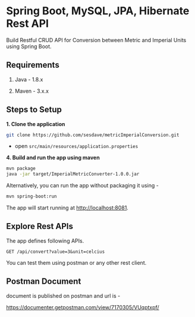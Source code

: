 # Spring Boot, MySQL, JPA, Hibernate Rest API 

Build Restful CRUD API for Conversion between Metric and Imperial Units using Spring Boot.

## Requirements

1. Java - 1.8.x

2. Maven - 3.x.x


## Steps to Setup

**1. Clone the application**

```bash
git clone https://github.com/sesdave/metricImperialConversion.git
```

+ open `src/main/resources/application.properties`

**4. Build and run the app using maven**

```bash
mvn package
java -jar target/ImperialMetricConverter-1.0.0.jar
```

Alternatively, you can run the app without packaging it using -

```bash
mvn spring-boot:run
```

The app will start running at <http://localhost:8081>.

## Explore Rest APIs

The app defines following APIs.

    GET /api/convert?value=3&unit=celcius

    
    

You can test them using postman or any other rest client.

## Postman Document

document is published on postman and url is -

<https://documenter.getpostman.com/view/7170305/VUqptxpf/>
